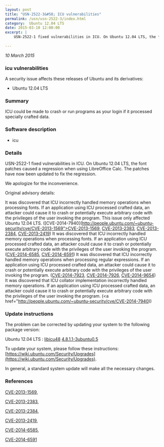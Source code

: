```yaml
---
layout: post
title: "USN-2522-3&#58; ICU vulnerabilities"
permalink: /usn/usn-2522-3/index.html
category:  Ubuntu 12.04 LTS
date: 2015-03-10 12:00:00
excerpt: |
    USN-2522-1 fixed vulnerabilities in ICU. On Ubuntu 12.04 LTS, the font patches caused a regression when using LibreOffice Calc. The patches have now been updated to fix the regression.
    
--- 
```

 
 

*10 March 2015*

### icu vulnerabilities

A security issue affects these releases of Ubuntu and its derivatives:

* Ubuntu 12.04 LTS

### Summary

ICU could be made to crash or run programs as your login if it processed specially crafted data. 

### Software description

* icu 

### Details

USN-2522-1 fixed vulnerabilities in ICU. On Ubuntu 12.04 LTS, the font patches caused a regression when using LibreOffice Calc. The patches have now been updated to fix the regression.

We apologize for the inconvenience.

Original advisory details:

 It was discovered that ICU incorrectly handled memory operations when processing fonts. If an application using ICU processed crafted data, an attacker could cause it to crash or potentially execute arbitrary code with the privileges of the user invoking the program. This issue only affected Ubuntu 12.04 LTS. ([CVE-2014-7940](http://people.ubuntu.com/~ubuntu-security/cve/CVE-2013-1569">CVE-2013-1569</a>, <a href="http://people.ubuntu.com/~ubuntu-security/cve/CVE-2013-2383">CVE-2013-2383</a>, <a href="http://people.ubuntu.com/~ubuntu-security/cve/CVE-2013-2384">CVE-2013-2384</a>, <a href="http://people.ubuntu.com/~ubuntu-security/cve/CVE-2013-2419">CVE-2013-2419</a>) It was discovered that ICU incorrectly handled memory operations when processing fonts. If an application using ICU processed crafted data, an attacker could cause it to crash or potentially execute arbitrary code with the privileges of the user invoking the program. (<a href="http://people.ubuntu.com/~ubuntu-security/cve/CVE-2014-6585">CVE-2014-6585</a>, <a href="http://people.ubuntu.com/~ubuntu-security/cve/CVE-2014-6591">CVE-2014-6591</a>) It was discovered that ICU incorrectly handled memory operations when processing regular expressions. If an application using ICU processed crafted data, an attacker could cause it to crash or potentially execute arbitrary code with the privileges of the user invoking the program. (<a href="http://people.ubuntu.com/~ubuntu-security/cve/CVE-2014-7923">CVE-2014-7923</a>, <a href="http://people.ubuntu.com/~ubuntu-security/cve/CVE-2014-7926">CVE-2014-7926</a>, <a href="http://people.ubuntu.com/~ubuntu-security/cve/CVE-2014-9654">CVE-2014-9654</a>) It was discovered that ICU collator implementation incorrectly handled memory operations. If an application using ICU processed crafted data, an attacker could cause it to crash or potentially execute arbitrary code with the privileges of the user invoking the program. (<a href="http://people.ubuntu.com/~ubuntu-security/cve/CVE-2014-7940)) 

### Update instructions

The problem can be corrected by updating your system to the following package version:

Ubuntu 12.04 LTS
 : [libicu48](https://launchpad.net/ubuntu/+source/icu) <span> [4.8.1.1-3ubuntu0.5](https://launchpad.net/ubuntu/+source/icu/4.8.1.1-3ubuntu0.5) </span> 

To update your system, please follow these instructions: [https://wiki.ubuntu.com/Security/Upgrades](https://wiki.ubuntu.com/Security/Upgrades).

In general, a standard system update will make all the necessary changes. 

### References

 
 [CVE-2013-1569](http://people.ubuntu.com/~ubuntu-security/cve/CVE-2013-1569), 

 [CVE-2013-2383](http://people.ubuntu.com/~ubuntu-security/cve/CVE-2013-2383), 

 [CVE-2013-2384](http://people.ubuntu.com/~ubuntu-security/cve/CVE-2013-2384), 

 [CVE-2013-2419](http://people.ubuntu.com/~ubuntu-security/cve/CVE-2013-2419), 

 [CVE-2014-6585](http://people.ubuntu.com/~ubuntu-security/cve/CVE-2014-6585), 

 [CVE-2014-6591](http://people.ubuntu.com/~ubuntu-security/cve/CVE-2014-6591)
 

